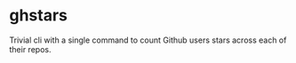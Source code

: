 # ghstars
Trivial cli with a single command to count Github users stars across each of their repos.


